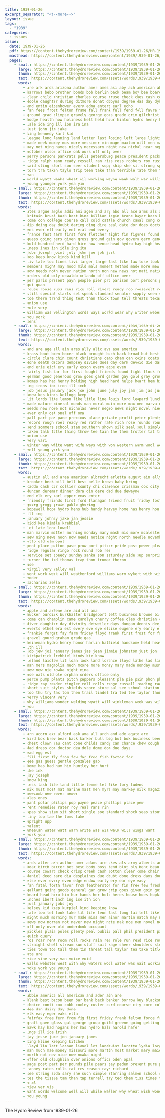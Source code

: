```yaml
---
title: 1939-01-26
excerpt_separator: "<!--more-->"
layout: issue
tags:
  - "1939"
categories:
  - issues
issue:
  date: 1939-01-26
  pdf: https://content.thehydroreview.com/content/1939/1939-01-26/HR-1939-01-26.pdf
  masthead: https://content.thehydroreview.com/content/1939/1939-01-26/masthead/HR-1939-01-26.jpg
  pages:
    - small: https://content.thehydroreview.com/content/1939/1939-01-26/small/HR-1939-01-26-01.jpg
      large: https://content.thehydroreview.com/content/1939/1939-01-26/large/HR-1939-01-26-01.jpg
      thumb: https://content.thehydroreview.com/content/1939/1939-01-26/thumbnails/HR-1939-01-26-01.jpg
      text: https://content.thehydroreview.com/assets/words/1939/1939-01-26/HR-1939-01-26-01.txt
      words:
        - are ark ards arizona author amer ames asi aby ach american able area alvis anil ala ave ard ago all and alfalfa arm ary
        - barrows bebo brother bonds bob berlin back beam boy bee board better best ball but barlowe been bridgeport box bone basket begun breeding bill ballast buys both ben broad baptist bassler bureau bank
        - clear child christian charles course cruse check ches cash college cause cox call council count colorado cor cole close city church churches chi corn china cotton chary carver clinton class clas chance cone cousin cloninger cords carl
        - doole daughter during ditmore donat dobyns degree das day dyke doing days don door dats drew date dies
        - end entin eisenhower every edna enters earl echo
        - fan fees frost felton frame fall frank full fend foll favre fadley face farm friday forty fae fore for felt floyd fred from first fontana fer
        - ground grad glimpse gravely george goes grade grim gilchrist geary gave given gifford
        - hodge health how holiness helt held hour hinton hydro henry howard had hume her hart hope home has hammer half high henke howe human hing
        - isle ida ing ill ion ira ina
        - just john jim jake
        - king kennedy karl kid
        - league long lanning land letter last losing left large lights london leo lake learned libert lawter lucile lay lone lee lall linton look
        - made meek money mos more messimer min mage maxton mill men masoner mountain miss merchant madison moni mar minn monda march marine man mone matter monday morning
        - nay not ning names nicely necessary night new nichol near nephew navarre now never
        - october olson office oak ours off only over
        - perry persons pankratz pells petersburg peace president packard plan pay pleasant page park present pounds pier part people panther pro paul pare power past phoenix pam plant
        - ridge ralph rann ready rossell ran ries ross robbers roy russell
        - said sting short son seer student supp ship she sit strong speech stolen smith stambaugh station search sledge school sutt speak sister sermon safe sch schools semin salary silver shoulder service saturday sunday stamps sidney stern stewart show sade sur speaks save sues state second sunda shows
        - torn tra taken taylo trip teen take than terrible tate them toa tie tucson ten tennessee then tak ted town the talk tae thing toe tal tool team
        - van
        - world wyatt weeks wheat wil working wayne week walk war william waller watch was with walt will wife wai well wesley
        - young younger york yea yin
    - small: https://content.thehydroreview.com/content/1939/1939-01-26/small/HR-1939-01-26-02.jpg
      large: https://content.thehydroreview.com/content/1939/1939-01-26/large/HR-1939-01-26-02.jpg
      thumb: https://content.thehydroreview.com/content/1939/1939-01-26/thumbnails/HR-1939-01-26-02.jpg
      text: https://content.thehydroreview.com/assets/words/1939/1939-01-26/HR-1939-01-26-02.txt
      words:
        - ates argue anglo addi ani agen and ary abo all ace arms als arts aims able american ave are ago
        - britain brush back best bine billion begin brane bayer been bond bay bruckart better basket business bors breeding big burden blood both bring brain boards but began brings bee
        - come con college course call cold cattle church canal cong cost came court cause chamberlain china county congress chest change clement can counter cat cloak
        - dip doing day doubt daring ding dire deal date dor does doctor during demand done daily days
        - ens ever eff early ent eral end every
        - france fast farm first fore fletcher fight fin figures found force fever fun fruit fate felt francisco free flor flock farms from fed full furnish forward falling for fear far few file florida
        - guess going gers given gress ground gain gov govern germ general glass gland guide georges good
        - hold hundred herd hard hire how hence head hydro hay high heap had hands has heyer house hair heart huge hanes hand
        - iness ines ion idle ing ita
        - jobs joseph joint july john jue job just
        - koo keep know kinds kind kill
        - liv late loc lines livi larger large last like law lose look less league lessen loud living line little lace lio lay loss
        - members might may mood mild mals moment method made more mew must million minister mark macleod mer mean man most matter money men manfield mack means much many
        - now needs noth never nation north non new news not nati nations nye nose
        - orders old only oswaldo orlando off office over
        - per paris present payn people pier pro parison port persons pain plant pour place proper pow point power public poll pon pet pace plan president patches pou pan
        - qui quan
        - rouse roose russ reas rice roll rivers ready roo roosevelt retz rector rise
        - still special starts set speak standard senator supply seen summer slight sees six slate sons start short sur stant syed state shanker spring see spain smaller small spores sena states such season sible saw sup self salt ser service stock said simple sela sed suit say subject size
        - toe thern trend thing test than thick town tell threats texas take treas the try top tax times them takes then ties tears too taste tai tee
        - union use
        - vote very
        - william was wellington words ways world wear why writer weber war will water weekly wonders wit works winter way work weather went washington while with well
        - you york
        - zens
    - small: https://content.thehydroreview.com/content/1939/1939-01-26/small/HR-1939-01-26-03.jpg
      large: https://content.thehydroreview.com/content/1939/1939-01-26/large/HR-1939-01-26-03.jpg
      thumb: https://content.thehydroreview.com/content/1939/1939-01-26/thumbnails/HR-1939-01-26-03.jpg
      text: https://content.thehydroreview.com/assets/words/1939/1939-01-26/HR-1939-01-26-03.txt
      words:
        - and are age all ain ares ally alix ave asa america
        - brass bout been boxer black brought bach back broad but best body brown bomber bottle brew bones bay both balough butters boom battle bread braddock bouts bulk
        - circle clare chin count christians camp cham can coins coats church christian copes cheer call cold character cunning course case cause charm champion creek climes come christ center cherie copper
        - done death decora dempsey divine does day dark devoid die dare dole dinner down dire deep doe
        - end erie eich ery early esson every espe even
        - fairly fish far for first fought friends found fight flock folk failing few frock forth fire forward ferry front from fair faithful fuel fee
        - german good generous grow goes gard garden gay gold gray ground glee gon green gra group globe
        - homes has had henry holding high head hard helps heart hem him human harry holiday home houston hope host hero
        - ing irons ion iron ill inch
        - job jesus january jack joe john june july joy jam jim jas just
        - know kes kinds kellogg keep
        - lit lords lite lamon like litle line louis lord leopard lunch level lesson life little large light less love lightning lay let low leaders live locks left
        - made mature mineral monds man moral main more max men marva mount morn most many matter mer much may meal morning match
        - needs new nore not nicholas never negro news night novel nied need nee navy now
        - over only ost onal off ona
        - pall part pas pane precious place private profit peter plenty public pleasant pro pack profita per peasant pine people
        - record rough roel ready red rather rate rich rose rounds round rials role
        - send sommers school stan southern shown silk seal soul simple sion sau sil sine style spring seen ship store supper such seeds shoulder silks shell suits seem salts said soon suit ster sian scarf sewing schmeling sports smart seed sober service stay space say stamps styles san sonn show siege
        - taken talk title thing throw tee tain the them trotter tat try tell turn trip times then trick take top troub than tissue
        - union use
        - very vari
        - winter way white want wife ways with won western warm wool well world work will watch welty wai wear was worn went wesley wise winning win water while why
        - yell young york you
    - small: https://content.thehydroreview.com/content/1939/1939-01-26/small/HR-1939-01-26-04.jpg
      large: https://content.thehydroreview.com/content/1939/1939-01-26/large/HR-1939-01-26-04.jpg
      thumb: https://content.thehydroreview.com/content/1939/1939-01-26/thumbnails/HR-1939-01-26-04.jpg
      text: https://content.thehydroreview.com/assets/words/1939/1939-01-26/HR-1939-01-26-04.txt
      words:
        - austin all and area american albrecht arletta august ain ally ace
        - brooker beck bill bell best belle brown baby bring
        - caddo cash cor collier county chi clarence crissman cox city cause cope
        - duncan deremer dinner dora din dere ded due dewayne
        - end elk ery earl epper enas enter
        - friendly friends first ford flanagan friend fruit friday fost floyd for
        - georg gregg grain gable ghering
        - hopewell hope hydro hens hub handy harvey home has henry hou
        - ill ing
        - january johnny jake jan jessie
        - kidd kee kimble krehbiel
        - let late lone lowell
        - man marvin matter morning monday many mash mis more mcalester mae miller
        - new ning news noon now needs notice night north needle november ner
        - otto old olm opal
        - pent place patton pase prow port pitzer pride post power pleasant press perry phillip
        - ridge regular ringo rock round rob ree
        - service set speedy sunday sanka son saturday side sup surprise sou simmons strong school spies seed sala seltzer star
        - turner the ted thomas tray thon truman theron
        - use
        - virgil very valley val
        - went work week will weatherford williams warm wykert with wise was
        - yoder
        - zacharias zella
    - small: https://content.thehydroreview.com/content/1939/1939-01-26/small/HR-1939-01-26-05.jpg
      large: https://content.thehydroreview.com/content/1939/1939-01-26/large/HR-1939-01-26-05.jpg
      thumb: https://content.thehydroreview.com/content/1939/1939-01-26/thumbnails/HR-1939-01-26-05.jpg
      text: https://content.thehydroreview.com/assets/words/1939/1939-01-26/HR-1939-01-26-05.txt
      words:
        - apple and arlene are aid all ama
        - bucker burdick burkhalter bridgeport bett business browne billy bernardine bee ben billie barber book bread better been buy best bayer baby ball blue berry buhse body
        - come can champlin came carolyn cherry coffee cleo christian cecil crail cost charles clyde carmen
        - diver daughter day divinity detweiler days dungan dennis dee during dou dixie done
        - everts ethel era est every eve eye eloise eugene ery early eldon egg english
        - frankie forget fay farm friday floyd frank first frost for farms foot ferguson full field faye
        - gravel gourd graham grade gas
        - heineman hydro henry honor harlin hatfield handsome held heaver her had heger heater how heir has holiday hinton hugh hampshire hone high hume harold hand home
        - ith ill
        - job jew joi january james jas jean jimmie johnston just jon
        - kirkpatrick krehbiel kinds kie know
        - leland laidlaw lit loan look land lorance lloyd lathe lad lines lat liberal late lee ley lookeba
        - man mers magnolia much moore more money mary made monday must mille members
        - now new nie nowka night nina
        - ose oats old ole orphan orders office only
        - perce pump plants pitch peppers pleasant pla pie pain phon phyllis pack perfect per
        - ridge ray reader ringler roll rolls range russell reading rade red roman real records reba roon ready rook roder rita
        - short suit styles shields score store sal see school station scott sell special saturday save six style standard soon samples south smith sand sale spring suits son star second schroder service sole
        - too thu try tax tom then trail tindel tra ted tee taylor thom the
        - verry vincent very
        - why williams wonder welding wyatt will winkleman week was willie won weeks work with weatherford want wayne
        - you
    - small: https://content.thehydroreview.com/content/1939/1939-01-26/small/HR-1939-01-26-06.jpg
      large: https://content.thehydroreview.com/content/1939/1939-01-26/large/HR-1939-01-26-06.jpg
      thumb: https://content.thehydroreview.com/content/1939/1939-01-26/thumbnails/HR-1939-01-26-06.jpg
      text: https://content.thehydroreview.com/assets/words/1939/1939-01-26/HR-1939-01-26-06.txt
      words:
        - arn acorn axe alford ask ama all arch and ade agate are
        - bird box brew bear back barker bull big but bok business been
        - chest clown cau cant cone childs candy can chance chew cough common
        - dad dress don doctor dea dole dome dom due days
        - ead egg est
        - fill first fly from few far free fish factor for
        - gee gas guess gentle gonzales gab
        - home has had hum him huntley her hurt
        - ike ink
        - jay joseph
        - know king
        - less lash life land little lemme let like lory ludens
        - mik must most mat marine mast men myra may markey milk magazine man millar members modic mescal moment mama mag many
        - newcomb new never newer
        - oles ones
        - pant polar philips pop payne peace phillips place pew
        - rent remedies rater roy real rans rin
        - spas show siam sit short single soe standard shock seas stout say save stray south store sol sai
        - tiny top tae the toms take
        - upright upp
        - valent
        - wheelan water watt warn write was wil walk will wings want
        - york you
    - small: https://content.thehydroreview.com/content/1939/1939-01-26/small/HR-1939-01-26-07.jpg
      large: https://content.thehydroreview.com/content/1939/1939-01-26/large/HR-1939-01-26-07.jpg
      thumb: https://content.thehydroreview.com/content/1939/1939-01-26/thumbnails/HR-1939-01-26-07.jpg
      text: https://content.thehydroreview.com/assets/words/1939/1939-01-26/HR-1939-01-26-07.txt
      words:
        - ards atter ash author amer adams are akes als army alberts adelina ally awe andreas ago and all
        - boat birth better bet best body boss bend blot bly bent beau been burst beat bowls big bound break books brush bank bright but beach both belt back began bluff baby bell book balance belong below blouse bride
        - course coward check crisp creek cash cotton clear come chair change cliff cover cold cast covert clever con camera cam cant cen cool can cot craft
        - daniel deed dare dia desplaines due doubt done dress days down dull dents decora decent drew darting director date during dry dickstein day
        - else ever every even edge endow early ery ear eye easy
        - fan fatal forth favor from featherston for fin free few fresh fake ference fine fields foil farm fade fore far finger frees fed friend flowers faithful face foli flower first
        - gallant going goods general gar grow grip goes given goin gosh getting gram gers gray garden grin
        - heard head hero him hur hands her hold heres house hoes hopkins har had hot hung hes home husband hand holmes hydro hollywood hed hurry how
        - inches ibert inch ing ise ith ion
        - just january jobs joy
        - kelsey kid keep kurpiel kind keeping know
        - late low let look lake lit life leon last long lai left likely lips labor lady lanner leisure level lovely loi learned lens line larry lor lines lone leaf loose lax little libra like lakes later
        - might much morning mur made miss men minor martin match may min mean mighty mood mak must more many maiden marriage mansion most matter mar moment mon malden man matters
        - news now norman not never new night note nak noe nen novel necessary ney north
        - off only over old onderdonk occupant
        - pickles plain poles plenty peal public pall phil president past port pring pleasant people pas paper pillow per prey place plants pac prince pole present perfect princess path plan pen
        - quick query
        - ros roar rent room roll rocks rain rec role run read rice route rian rand rose rust rock round
        - straight shell stream sun stuff suit sage sheer shoulders steamer sion shore summit slow say swimmer sickle set sea sense self swim samuel step star smoke stitch shelter side story saw shoulder speech still sup sayles smokes soul smooth sit sil sky size sat sou simple safe sewing staring strong stone said small service smile short she sank stare straten state such start saga spears shy silk shows servi smart stratten smiling ser sill sens stand
        - ties town too tall them tin threat tail taylor tea take title turtle toward tobacco texas thing train tree the tips then try torrent tur tramp tinker trim trust trick than tim thee templeton test ton times ted table tak tor tie
        - ute ure
        - vice vine very van voice void
        - walls webster west with why waters wool water was wait working went wish way weeks worker wears want well wooden works winter worms wedding wheat wall watch weather while will
        - yoke york you young
    - small: https://content.thehydroreview.com/content/1939/1939-01-26/small/HR-1939-01-26-08.jpg
      large: https://content.thehydroreview.com/content/1939/1939-01-26/large/HR-1939-01-26-08.jpg
      thumb: https://content.thehydroreview.com/content/1939/1939-01-26/thumbnails/HR-1939-01-26-08.jpg
      text: https://content.thehydroreview.com/assets/words/1939/1939-01-26/HR-1939-01-26-08.txt
      words:
        - abbie america all american and ader ain are
        - blank best bacon been bar bank back banker borrow buy blacksmith butter big beans bran bandy
        - choice conti cox cobb cooley custer card course city corn colorado capa county coffee cop china cold carry captain can church
        - dee dan dairy day done
        - elk easy eger eaks ella
        - fairfax free fern from fig first friday frank felton force fruit fort fic finney for fer
        - graft gave glass gal george group guild greene going getting glen glad green grain
        - hawk hay had hogans her has hydro hale harold hafer
        - ings ill ice irish
        - jay jesse june jon january james
        - king kline keeping kitchen
        - lloyd lin left lesson lionel let lundquist loretta lydia large
        - man much mae money missouri more martin most market mary maid miss miller moon many miles merry
        - north not new nice now nowka night
        - offer old oloughlin over onions office oden opal
        - page post part per pounds pile pears pay peden present pure pound phat pink powder
        - ranney rates rolls rat res reason rays richard
        - see string soda sary she such simple starring salmon school son subject severe state susie saturday siew soon surgeon surplus stock saad square send steely say
        - tes the tissue tam than tap terrell try ted them tiss times theron take taken
        - ural
        - view ver vis
        - want words welcome well will while waller why wheat wish wonder work with wood was weatherford
        - you young
---
```


The Hydro Review from 1939-01-26

<!--more-->


